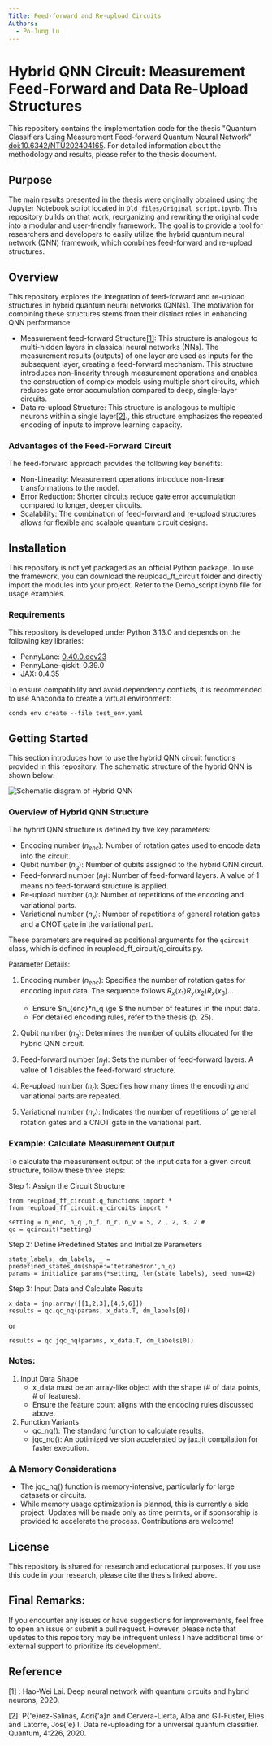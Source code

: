 ```yaml
---
Title: Feed-forward and Re-upload Circuits 
Authors:
  - Po-Jung Lu
---
```


# Hybrid QNN Circuit: Measurement Feed-Forward and Data Re-Upload Structures

This repository contains the implementation code for the thesis "Quantum Classifiers Using Measurement Feed-forward Quantum Neural Network" [doi:10.6342/NTU202404165](https://drive.google.com/file/d/1yV0NOxuzr9Q0HYPzrn0tAS_NhO4z8QIa/view?usp=drive_link). For detailed information about the methodology and results, please refer to the thesis document. 

## Purpose
The main results presented in the thesis were originally obtained using the Jupyter Notebook script located in ```Old_files/Original_script.ipynb```. This repository builds on that work, reorganizing and rewriting the original code into a modular and user-friendly framework. The goal is to provide a tool for researchers and developers to easily utilize the hybrid quantum neural network (QNN) framework, which combines feed-forward and re-upload structures.



## Overview
This repository explores the integration of feed-forward and re-upload structures in hybrid quantum neural networks (QNNs).
The motivation for combining these structures stems from their distinct roles in enhancing QNN performance:

* Measurement feed-forward Structure[[1]](#1): This structure is analogous to multi-hidden layers in classical neural networks (NNs). The measurement results (outputs) of one layer are used as inputs for the subsequent layer, creating a feed-forward mechanism. This structure introduces non-linearity through measurement operations and enables the construction of complex models using multiple short circuits, which reduces gate error accumulation compared to deep, single-layer circuits.
* Data re-upload Structure: This structure is analogous to multiple neurons within a single layer[[2]](#2)., this structure emphasizes the repeated encoding of inputs to improve learning capacity.


### Advantages of the Feed-Forward Circuit
The feed-forward approach provides the following key benefits:

* Non-Linearity: Measurement operations introduce non-linear transformations to the model.
* Error Reduction: Shorter circuits reduce gate error accumulation compared to longer, deeper circuits.
* Scalability: The combination of feed-forward and re-upload structures allows for flexible and scalable quantum circuit designs.



## Installation 
This repository is not yet packaged as an official Python package. To use the framework, you can download the reupload_ff_circuit folder and directly import the modules into your project. Refer to the Demo_script.ipynb file for usage examples.

### Requirements
This repository is developed under Python 3.13.0 and depends on the following key libraries: 

* PennyLane: [0.40.0.dev23](https://github.com/PennyLaneAI/pennylane.git)
* PennyLane-qiskit: 0.39.0
* JAX: 0.4.35

To ensure compatibility and avoid dependency conflicts, it is recommended to use Anaconda to create a virtual environment: 

```conda env create --file test_env.yaml```

## Getting Started

This section introduces how to use the hybrid QNN circuit functions provided in this repository. The schematic structure of the hybrid QNN is shown below:

![Schematic diagram of Hybrid QNN](https://github.com/PoJung-Lu/Re-upload-and-feed-forward-circuits/blob/main/Figures/Hybrid_QNN.jpg)

### Overview of Hybrid QNN Structure
The hybrid QNN structure is defined by five key parameters:
* Encoding number ($n_{enc}$): Number of rotation gates used to encode data into the circuit.
* Qubit number ($n_q$): Number of qubits assigned to the hybrid QNN circuit.
* Feed-forward number ($n_f$): Number of feed-forward layers. A value of 1 means no feed-forward structure is applied.
* Re-upload number ($n_r$): Number of repetitions of the encoding and variational parts.
* Variational number ($n_v$): Number of repetitions of general rotation gates and a CNOT gate in the variational part.

These parameters are required as positional arguments for the ```qcircuit``` class, which is defined in reupload_ff_circuit/q_circuits.py.

Parameter Details:

1. Encoding number ($n_{enc}$):
Specifies the number of rotation gates for encoding input data. The sequence follows $R_x(x_1)R_y(x_2)R_x(x_3)...$. 
    * Ensure $n_{enc}*n_q \ge $ the number of features in the input data.
    * For detailed encoding rules, refer to the thesis (p. 25).

2. Qubit number ($n_q$):
Determines the number of qubits allocated for the hybrid QNN circuit.

3. Feed-forward number ($n_f$):
Sets the number of feed-forward layers. A value of 1 disables the feed-forward structure.

4. Re-upload number ($n_r$):
Specifies how many times the encoding and variational parts are repeated.

5. Variational number ($n_v$):
Indicates the number of repetitions of general rotation gates and a CNOT gate in the variational part.

### Example: Calculate Measurement Output

To calculate the measurement output of the input data for a given circuit structure, follow these three steps:

Step 1: Assign the Circuit Structure
```
from reupload_ff_circuit.q_functions import *
from reupload_ff_circuit.q_circuits import *

setting = n_enc, n_q ,n_f, n_r, n_v = 5, 2 , 2, 3, 2 # 
qc = qcircuit(*setting)
``` 
Step 2: Define Predefined States and Initialize Parameters
```
state_labels, dm_labels, _ = predefined_states_dm(shape:='tetrahedron',n_q) 
params = initialize_params(*setting, len(state_labels), seed_num=42)
```
Step 3: Input Data and Calculate Results

```
x_data = jnp.array([[1,2,3],[4,5,6]])
results = qc.qc_nq(params, x_data.T, dm_labels[0])
```
or 
```
results = qc.jqc_nq(params, x_data.T, dm_labels[0])
```
### Notes:
1. Input Data Shape
    *  x_data must be an array-like object with the shape (# of data points, # of features). 
    * Ensure the feature count aligns with the encoding rules discussed above.
2. Function Variants
    * qc_nq(): The standard function to calculate results.
    * jqc_nq(): An optimized version accelerated by jax.jit compilation for faster execution.
### ⚠️ Memory Considerations

* The jqc_nq() function is memory-intensive, particularly for large datasets or circuits.
* While memory usage optimization is planned, this is currently a side project. Updates will be made only as time permits, or if sponsorship is provided to accelerate the process. Contributions are welcome!

## License
This repository is shared for research and educational purposes. If you use this code in your research, please cite the thesis linked above.

## Final Remarks:
If you encounter any issues or have suggestions for improvements, feel free to open an issue or submit a pull request. However, please note that updates to this repository may be infrequent unless I have additional time or external support to prioritize its development.


## Reference

<a id="1">[1]</a>
: Hao-Wei Lai. Deep neural network with quantum circuits and hybrid neurons, 2020.

<a id="2">[2]</a>: P{\'e}rez-Salinas, Adri{\'a}n and Cervera-Lierta, Alba and Gil-Fuster, Elies and Latorre, Jos{\'e} I. Data re-uploading for a universal quantum classifier. Quantum, 4:226, 2020.

